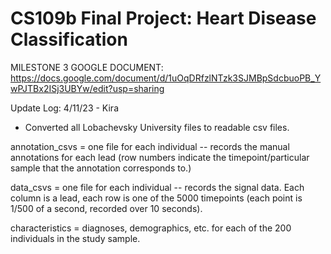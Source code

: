 # CS109b Final Project: Heart Disease Classification

MILESTONE 3 GOOGLE DOCUMENT: https://docs.google.com/document/d/1uOqDRfzlNTzk3SJMBpSdcbuoPB_YwPJTBx2ISj3UBYw/edit?usp=sharing


Update Log:
4/11/23 - Kira
- Converted all Lobachevsky University files to readable csv files.

annotation_csvs = one file for each individual -- records the manual annotations for each lead (row numbers indicate the timepoint/particular sample that the annotation corresponds to.)

data_csvs = one file for each individual -- records the signal data. Each column is a lead, each row is one of the 5000 timepoints (each point is 1/500 of a second, recorded over 10 seconds).

characteristics = diagnoses, demographics, etc. for each of the 200 individuals in the study sample.

